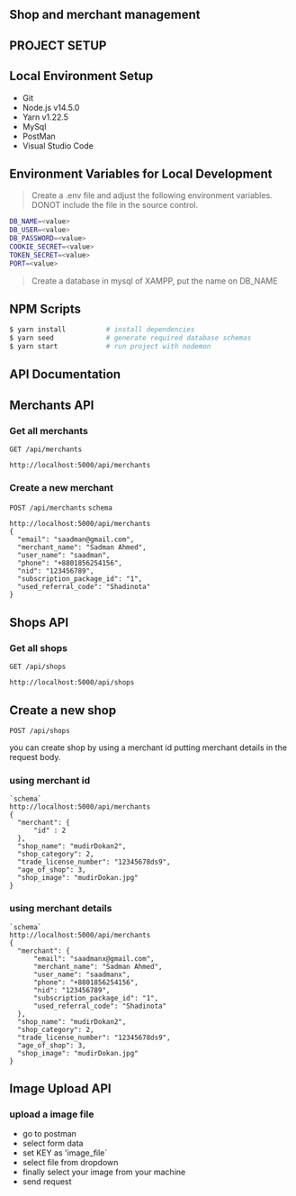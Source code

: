 ## Shop and merchant management 

## PROJECT SETUP

## Local Environment Setup
- Git
- Node.js v14.5.0
- Yarn v1.22.5
- MySql
- PostMan
- Visual Studio Code

## Environment Variables for Local Development

> Create a .env file and adjust the following environment variables. DONOT include the file in the source control.

```bash
DB_NAME=<value>
DB_USER=<value>
DB_PASSWORD=<value>
COOKIE_SECRET=<value>
TOKEN_SECRET=<value>
PORT=<value>
```

> Create a database in mysql of XAMPP, put the name on DB_NAME
> 
## NPM Scripts

```bash
$ yarn install          # install dependencies
$ yarn seed             # generate required database schemas
$ yarn start            # run project with nodemon
```

## API Documentation

## Merchants API

### Get all merchants

`GET /api/merchants`

    http://localhost:5000/api/merchants


### Create a new merchant

`POST /api/merchants`
    `schema`

    http://localhost:5000/api/merchants
    {
      "email": "saadman@gmail.com",
      "merchant_name": "Sadman Ahmed",
      "user_name": "saadman",
      "phone": "+8801856254156",
      "nid": "123456789",
      "subscription_package_id": "1",
      "used_referral_code": "Shadinota"
    }

## Shops API

### Get all shops

`GET /api/shops`

    http://localhost:5000/api/shops


## Create a new shop

`POST /api/shops`

you can create shop by using a merchant id putting merchant details in the request body.
  
  ### using merchant id
    `schema`
    http://localhost:5000/api/merchants
    {
      "merchant": {
          "id" : 2
      },
      "shop_name": "mudirDokan2",
      "shop_category": 2,
      "trade_license_number": "12345678ds9",
      "age_of_shop": 3,
      "shop_image": "mudirDokan.jpg"
    }
  ### using merchant details
    `schema`
    http://localhost:5000/api/merchants
    {
      "merchant": {
          "email": "saadmanx@gmail.com",
          "merchant_name": "Sadman Ahmed",
          "user_name": "saadmanx",
          "phone": "+8801856254156",
          "nid": "123456789",
          "subscription_package_id": "1",
          "used_referral_code": "Shadinota"
      },
      "shop_name": "mudirDokan2",
      "shop_category": 2,
      "trade_license_number": "12345678ds9",
      "age_of_shop": 3,
      "shop_image": "mudirDokan.jpg"
    }

## Image Upload API

### upload a image file
- go to postman
- select form data
- set KEY as 'image_file`
- select file from dropdown
- finally select your image from your machine
- send request
